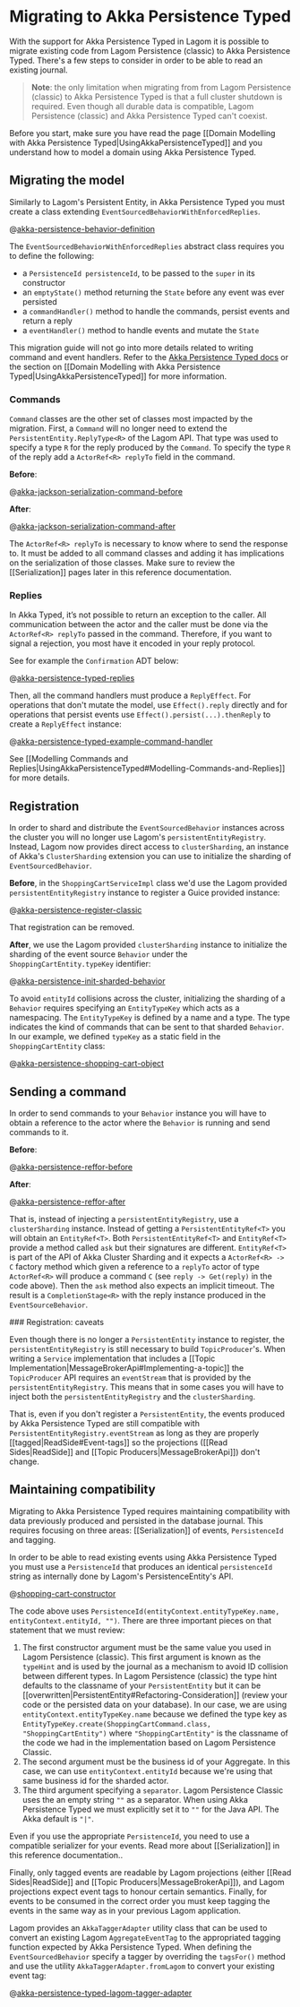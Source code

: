 # Migrating to Akka Persistence Typed

With the support for Akka Persistence Typed in Lagom it is possible to migrate existing code from Lagom Persistence (classic) to Akka Persistence Typed. There's a few steps to consider in order to be able to read an existing journal.

> **Note**: the only limitation when migrating from from Lagom Persistence (classic) to Akka Persistence Typed is that a full cluster shutdown is required. Even though all durable data is compatible, Lagom Persistence (classic) and Akka Persistence Typed can't coexist.

Before you start, make sure you have read the page [[Domain Modelling with Akka Persistence Typed|UsingAkkaPersistenceTyped]] and you understand how to model a domain using Akka Persistence Typed.

## Migrating the model

Similarly to Lagom's Persistent Entity, in Akka Persistence Typed you must create a class extending `EventSourcedBehaviorWithEnforcedReplies`.

@[akka-persistence-behavior-definition](../../../../../dev/sbt-plugin/src/sbt-test/sbt-plugin/akka-persistence-typed-migration-java/shopping-cart-akka-persistence-typed/src/main/java/com/example/shoppingcart/impl/ShoppingCartEntity.java)

The `EventSourcedBehaviorWithEnforcedReplies` abstract class requires you to define the following:

* a `PersistenceId persistenceId`, to be passed to the `super` in its constructor
* an `emptyState()` method returning the `State` before any event was ever persisted
* a `commandHandler()` method to handle the commands, persist events and return a reply
* a `eventHandler()` method to handle events and mutate the `State`

This migration guide will not go into more details related to writing command and event handlers. Refer to the [Akka Persistence Typed docs](https://doc.akka.io/docs/akka/2.6/typed/index-persistence.html?language=Java) or the section on [[Domain Modelling with Akka Persistence Typed|UsingAkkaPersistenceTyped]] for more information.

### Commands

`Command` classes are the other set of classes most impacted by the migration. First, a `Command` will no longer need to extend the `PersistentEntity.ReplyType<R>` of the Lagom API. That type was used to specify a type `R` for the reply produced by the `Command`. To specify the type `R` of the reply add a `ActorRef<R> replyTo` field in the command.

__Before__:

@[akka-jackson-serialization-command-before](../../../../../dev/sbt-plugin/src/sbt-test/sbt-plugin/akka-persistence-typed-migration-java/shopping-cart-lagom-persistence/src/main/java/com/example/shoppingcart/impl/ShoppingCartCommand.java)

__After__:

@[akka-jackson-serialization-command-after](../../../../../dev/sbt-plugin/src/sbt-test/sbt-plugin/akka-persistence-typed-migration-java/shopping-cart-akka-persistence-typed/src/main/java/com/example/shoppingcart/impl/ShoppingCartCommand.java)

The `ActorRef<R> replyTo` is necessary to know where to send the response to. It must be added to all command classes and adding it has implications on the serialization of those classes. Make sure to review the [[Serialization]] pages later in this reference documentation.

### Replies

In Akka Typed, it’s not possible to return an exception to the caller. All communication between the actor and the caller must be done via the `ActorRef<R> replyTo` passed in the command. Therefore, if you want to signal a rejection, you most have it encoded in your reply protocol.

See for example the `Confirmation` ADT below:

@[akka-persistence-typed-replies](../../../../../dev/sbt-plugin/src/sbt-test/sbt-plugin/akka-persistence-typed-migration-java/shopping-cart-akka-persistence-typed/src/main/java/com/example/shoppingcart/impl/ShoppingCartCommand.java)

Then, all the command handlers must produce a `ReplyEffect`. For operations that don't mutate the model, use `Effect().reply` directly and for operations that persist events use `Effect().persist(...).thenReply` to create a `ReplyEffect` instance:

@[akka-persistence-typed-example-command-handler](../../../../../dev/sbt-plugin/src/sbt-test/sbt-plugin/akka-persistence-typed-migration-java/shopping-cart-akka-persistence-typed/src/main/java/com/example/shoppingcart/impl/ShoppingCartEntity.java)

See [[Modelling Commands and Replies|UsingAkkaPersistenceTyped#Modelling-Commands-and-Replies]] for more details.

## Registration

In order to shard and distribute the `EventSourcedBehavior` instances across the cluster you will no longer use Lagom's `persistentEntityRegistry`. Instead, Lagom now provides direct access to `clusterSharding`, an instance of Akka's `ClusterSharding` extension you can use to initialize the sharding of `EventSourcedBehavior`.

__Before__, in the `ShoppingCartServiceImpl` class we'd use the Lagom provided `persistentEntityRegistry` instance to register a Guice provided instance:

@[akka-persistence-register-classic](../../../../../dev/sbt-plugin/src/sbt-test/sbt-plugin/akka-persistence-typed-migration-java/shopping-cart-lagom-persistence/src/main/java/com/example/shoppingcart/impl/ShoppingCartServiceImpl.java)

That registration can be removed.

__After__, we use the Lagom provided `clusterSharding` instance to initialize the sharding of the event source `Behavior` under the `ShoppingCartEntity.typeKey` identifier:

@[akka-persistence-init-sharded-behavior](../../../../../dev/sbt-plugin/src/sbt-test/sbt-plugin/akka-persistence-typed-migration-java/shopping-cart-akka-persistence-typed/src/main/java/com/example/shoppingcart/impl/ShoppingCartServiceImpl.java)

To avoid `entityId` collisions across the cluster, initializing the sharding of a `Behavior` requires specifying an `EntityTypeKey` which acts as a namespacing. The `EntityTypeKey` is defined by a name and a type. The type indicates the kind of commands that can be sent to that sharded `Behavior`. In our example, we defined `typeKey` as a static field in the `ShoppingCartEntity` class:

@[akka-persistence-shopping-cart-object](../../../../../dev/sbt-plugin/src/sbt-test/sbt-plugin/akka-persistence-typed-migration-java/shopping-cart-akka-persistence-typed/src/main/java/com/example/shoppingcart/impl/ShoppingCartEntity.java)

## Sending a command

In order to send commands to your `Behavior` instance you will have to obtain a reference to the actor where the `Behavior` is running and send commands to it.

__Before__:

@[akka-persistence-reffor-before](../../../../../dev/sbt-plugin/src/sbt-test/sbt-plugin/akka-persistence-typed-migration-java/shopping-cart-lagom-persistence/src/main/java/com/example/shoppingcart/impl/ShoppingCartServiceImpl.java)

__After__:

@[akka-persistence-reffor-after](../../../../../dev/sbt-plugin/src/sbt-test/sbt-plugin/akka-persistence-typed-migration-java/shopping-cart-akka-persistence-typed/src/main/java/com/example/shoppingcart/impl/ShoppingCartServiceImpl.java)

That is, instead of injecting a `persistentEntityRegistry`, use a `clusterSharding` instance. Instead of getting a `PersistentEntityRef<T>` you will obtain an `EntityRef<T>`. Both `PersistentEntityRef<T>` and `EntityRef<T>` provide a method called `ask` but their signatures are different. `EntityRef<T>` is part of the API of Akka Cluster Sharding and it expects a `ActorRef<R> -> C` factory method which given a reference to a `replyTo` actor of type `ActorRef<R>` will produce a command `C` (see `reply -> Get(reply)` in the code above). Then the `ask` method also expects an implicit timeout. The result is a `CompletionStage<R>` with the reply instance produced in the `EventSourceBehavior`.

### Registration: caveats

Even though there is no longer a `PersistentEntity` instance to register, the `persistentEntityRegistry` is still necessary to build `TopicProducer`'s. When writing a `Service` implementation that includes a [[Topic Implementation|MessageBrokerApi#Implementing-a-topic]] the `TopicProducer` API requires an `eventStream` that is provided by the `persistentEntityRegistry`. This means that in some cases you will have to inject both the `persistentEntityRegistry` and the `clusterSharding`.

That is, even if you don't register a `PersistentEntity`, the events produced by Akka Persistence Typed are still compatible with `PersistentEntityRegistry.eventStream` as long as they are properly [[tagged|ReadSide#Event-tags]] so the projections ([[Read Sides|ReadSide]] and [[Topic Producers|MessageBrokerApi]]) don't change.

## Maintaining compatibility

Migrating to Akka Persistence Typed requires maintaining compatibility with data previously produced and persisted in the database journal. This requires focusing on three areas: [[Serialization]] of events, `PersistenceId` and tagging.

In order to be able to read existing events using Akka Persistence Typed you must use a `PersistenceId` that produces an identical `persistenceId` string as internally done by Lagom's PersistenceEntity's API.

@[shopping-cart-constructor](../../../../../dev/sbt-plugin/src/sbt-test/sbt-plugin/akka-persistence-typed-migration-java/shopping-cart-akka-persistence-typed/src/main/java/com/example/shoppingcart/impl/ShoppingCartEntity.java)

The code above uses `PersistenceId(entityContext.entityTypeKey.name, entityContext.entityId, "")`. There are three important pieces on that statement that we must review:

1. The first constructor argument must be the same value you used in Lagom Persistence (classic). This first argument is known as the `typeHint` and is used by the journal as a mechanism to avoid ID collision between different types. In Lagom Persistence (classic) the type hint defaults to the classname of your `PersistentEntity` but it can be [[overwritten|PersistentEntity#Refactoring-Consideration]] (review your code or the persisted data on your database). In our case, we are using `entityContext.entityTypeKey.name` because we defined the type key as `EntityTypeKey.create(ShoppingCartCommand.class, "ShoppingCartEntity")` where `"ShoppingCartEntity"` is the classname of the code we had in the implementation based on Lagom Persistence Classic.
2. The second argument must be the business id of your Aggregate. In this case, we can use `entityContext.entityId` because we're using that same business id for the sharded actor.
3. The third argument specifying a `separator`. Lagom Persistence Classic uses the an empty string `""` as a separator. When using Akka Persistence Typed we must explicitly set it to `""` for the Java API. The Akka default is `"|"`.

Even if you use the appropriate `PersistenceId`, you need to use a compatible serializer for your events. Read more about [[Serialization]] in this reference documentation..

Finally, only tagged events are readable by Lagom projections (either [[Read Sides|ReadSide]] and [[Topic Producers|MessageBrokerApi]]), and Lagom projections expect event tags to honour certain semantics. Finally, for events to be consumed in the correct order you must keep tagging the events in the same way as in your previous Lagom application.

Lagom provides an `AkkaTaggerAdapter` utility class that can be used to convert an existing Lagom `AggregateEventTag` to the appropriated tagging function expected by Akka Persistence Typed. When defining the `EventSourcedBehavior` specify a tagger by overriding the `tagsFor()` method and use the utility `AkkaTaggerAdapter.fromLagom` to convert your existing event tag:

@[akka-persistence-typed-lagom-tagger-adapter](../../../../../dev/sbt-plugin/src/sbt-test/sbt-plugin/akka-persistence-typed-migration-java/shopping-cart-akka-persistence-typed/src/main/java/com/example/shoppingcart/impl/ShoppingCartEntity.java)
